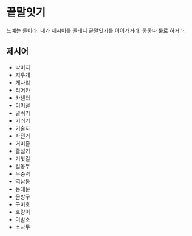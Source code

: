 # 끝말잇기

노예는 들어라. 내가 제시어를 줄테니 끝말잇기를 이어가거라.
쿵쿵따 룰로 하거라.

## 제시어

- 박미지
- 지우개
- 개나리
- 리어카
- 카센터
- 터미널
- 널뛰기
- 기러기
- 기술자
- 자전거
- 거미줄
- 줄넘기
- 기찻길
- 길동무
- 무중력
- 역삼동
- 동대문
- 문방구
- 구미호
- 호랑이
- 이발소
- 소나무